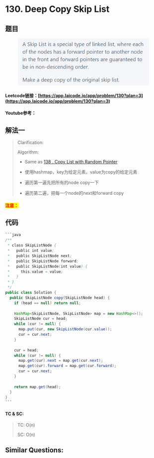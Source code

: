 # 130. Deep Copy Skip List

## 题目

<figure><img src="../../.gitbook/assets/image (2) (6) (1).png" alt=""><figcaption></figcaption></figure>

#### Leetcode链接：[https://app.laicode.io/app/problem/130?plan=3](https://app.laicode.io/app/problem/130?plan=3)

#### Youtube参考：

## 解法一

> Clarification:&#x20;
>
> Algorithm:&#x20;
>
> * Same as [138 . Copy List with Random Pointer](../../leetcode/100-200-20/138.-copy-list-with-random-pointer.md)
> * 使用hashmap，key为给定元素，value为copy的给定元素
> * 遍历第一遍先把所有的node copy一下
> *   遍历第二遍，把每一个node的next和forward copy
>
>     &#x20;

#### <mark style="color:red;">注意：</mark>

## 代码

````java
```java
/**
 * class SkipListNode {
 *   public int value;
 *   public SkipListNode next;
 *   public SkipListNode forward;
 *   public SkipListNode(int value) {
 *     this.value = value;
 *   }
 * }
 */
public class Solution {
  public SkipListNode copy(SkipListNode head) {
    if (head == null) return null;

    HashMap<SkipListNode, SkipListNode> map = new HashMap<>();
    SkipListNode cur = head;
    while (cur != null) {
      map.put(cur, new SkipListNode(cur.value));
      cur = cur.next;
    }

    cur = head;
    while (cur != null) {
      map.get(cur).next = map.get(cur.next);
      map.get(cur).forward = map.get(cur.forward);
      cur = cur.next;
    }

    return map.get(head);
  }
}
```
````

#### TC & SC:&#x20;

> TC: O(n)
>
> SC: O(n)

## **Similar Questions:**&#x20;
